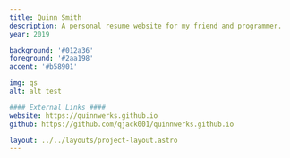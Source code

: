 ```yaml
---
title: Quinn Smith
description: A personal resume website for my friend and programmer.
year: 2019

background: '#012a36'
foreground: '#2aa198'
accent: '#b58901'

img: qs
alt: alt test

#### External Links ####
website: https://quinnwerks.github.io
github: https://github.com/qjack001/quinnwerks.github.io

layout: ../../layouts/project-layout.astro
---
```

